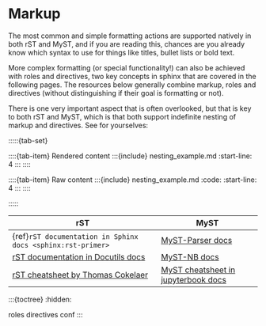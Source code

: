 # Markup

The most common and simple formatting actions are supported natively in both rST
and MyST, and if you are reading this, chances are you already know which
syntax to use for things like titles, bullet lists or bold text.

More complex formatting (or special functionality!) can also be achieved with
roles and directives, two key concepts in sphinx that are covered in the following pages.
The resources below generally combine markup, roles and directives
(without distinguishing if their goal is formatting or not).

There is one very important aspect that is often overlooked, but that is key
to both rST and MyST, which is that both support indefinite nesting of
markup and directives. See for yourselves:

:::::{tab-set}

::::{tab-item} Rendered content
:::{include} nesting_example.md
:start-line: 4
:::
::::

::::{tab-item} Raw content
:::{include} nesting_example.md
:code:
:start-line: 4
:::
::::

:::::

| rST | MyST |
|---|---|
| {ref}`rST documentation in Sphinx docs <sphinx:rst-primer>` | [MyST-Parser docs](https://myst-parser.readthedocs.io/en/latest/index.html) |
| [rST documentation in Docutils docs](https://docutils.sourceforge.io/docs/user/rst/quickref.html) | [MyST-NB docs](https://myst-nb.readthedocs.io/en/latest/) |
| [rST cheatsheet by Thomas Cokelaer](https://thomas-cokelaer.info/tutorials/sphinx/rest_syntax.html) | [MyST cheatsheet in jupyterbook docs](https://jupyterbook.org/reference/cheatsheet.html) |

:::{toctree}
:hidden:

roles
directives
conf
:::
